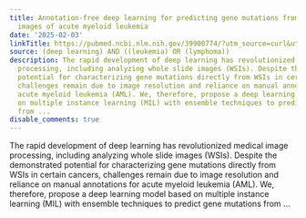 ```yaml
---
title: Annotation-free deep learning for predicting gene mutations from whole slide
  images of acute myeloid leukemia
date: '2025-02-03'
linkTitle: https://pubmed.ncbi.nlm.nih.gov/39900774/?utm_source=curl&utm_medium=rss&utm_campaign=pubmed-2&utm_content=1byXLWG-5Hn0_qdLgZYpDfLA2UWGhGNgZGereuo1rJN2aoAQXP&fc=20220814223158&ff=20250204170849&v=2.18.0.post9+e462414
source: (deep learning) AND ((leukemia) OR (lymphoma))
description: The rapid development of deep learning has revolutionized medical image
  processing, including analyzing whole slide images (WSIs). Despite the demonstrated
  potential for characterizing gene mutations directly from WSIs in certain cancers,
  challenges remain due to image resolution and reliance on manual annotations for
  acute myeloid leukemia (AML). We, therefore, propose a deep learning model based
  on multiple instance learning (MIL) with ensemble techniques to predict gene mutations
  from ...
disable_comments: true
---
```

The rapid development of deep learning has revolutionized medical image processing, including analyzing whole slide images (WSIs). Despite the demonstrated potential for characterizing gene mutations directly from WSIs in certain cancers, challenges remain due to image resolution and reliance on manual annotations for acute myeloid leukemia (AML). We, therefore, propose a deep learning model based on multiple instance learning (MIL) with ensemble techniques to predict gene mutations from ...